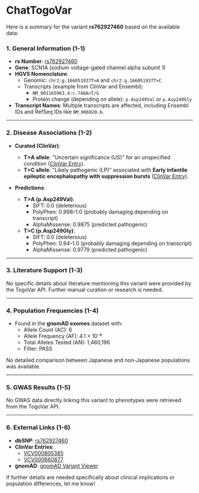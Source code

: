 # ChatTogoVar

Here is a summary for the variant **rs762927460** based on the available data:

### 1. General Information (1-1)
- **rs Number**: [rs762927460](https://identifiers.org/dbsnp/rs762927460)
- **Gene**: SCN1A (sodium voltage-gated channel alpha subunit 1)
- **HGVS Nomenclature**: 
  - Genomic: `chr2:g.166051937T>A` and `chr2:g.166051937T>C`
  - Transcripts (example from ClinVar and Ensembl):  
    - `NM_001165963.4:c.746A>T/G`  
    - Protein change (depending on allele): `p.Asp249Val` or `p.Asp249Gly`
- **Transcript Names**: Multiple transcripts are affected, including Ensembl IDs and RefSeq IDs like `NM_006920.6`.

---

### 2. Disease Associations (1-2)
- **Curated (ClinVar)**:  
  - **T>A allele**: "Uncertain significance (US)" for an unspecified condition ([ClinVar Entry](https://www.ncbi.nlm.nih.gov/clinvar/variation/805385)).  
  - **T>C allele**: "Likely pathogenic (LP)" associated with **Early infantile epileptic encephalopathy with suppression bursts** ([ClinVar Entry](https://www.ncbi.nlm.nih.gov/clinvar/variation/660877)).

- **Predictions**:
  - **T>A (p.Asp249Val)**:  
    - SIFT: 0.0 (deleterious)  
    - PolyPhen: 0.998–1.0 (probably damaging depending on transcript)  
    - AlphaMissense: 0.9875 (predicted pathogenic)
  - **T>C (p.Asp249Gly)**:  
    - SIFT: 0.0 (deleterious)  
    - PolyPhen: 0.94–1.0 (probably damaging depending on transcript)  
    - AlphaMissense: 0.9779 (predicted pathogenic)

---

### 3. Literature Support (1-3)
No specific details about literature mentioning this variant were provided by the TogoVar API. Further manual curation or research is needed.

---

### 4. Population Frequencies (1-4)
- Found in the **gnomAD exomes** dataset with:
  - Allele Count (AC): 6  
  - Allele Frequency (AF): 4.1 × 10⁻⁶  
  - Total Alleles Tested (AN): 1,460,196  
  - Filter: PASS

No detailed comparison between Japanese and non-Japanese populations was available.

---

### 5. GWAS Results (1-5)
No GWAS data directly linking this variant to phenotypes were retrieved from the TogoVar API.

---

### 6. External Links (1-6)
- **dbSNP**: [rs762927460](https://identifiers.org/dbsnp/rs762927460)  
- **ClinVar Entries**:  
  - [VCV000805385](https://www.ncbi.nlm.nih.gov/clinvar/variation/805385)  
  - [VCV000660877](https://www.ncbi.nlm.nih.gov/clinvar/variation/660877)  
- **gnomAD**: [gnomAD Variant Viewer](https://gnomad.broadinstitute.org/variant/2-166051937-T-C?dataset=gnomad_r4)  

If further details are needed specifically about clinical implications or population differences, let me know!